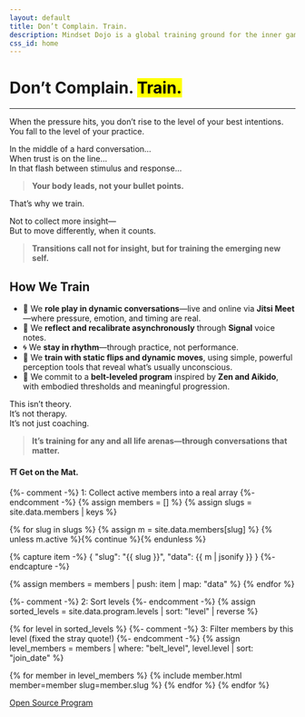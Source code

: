 ```yaml
---
layout: default
title: Don’t Complain. Train.
description: Mindset Dojo is a global training ground for the inner game of presence, leadership, and emotional clarity. For conversations that matter—across all life arenas.
css_id: home
---
```


<h1>Don’t Complain. <mark>Train.</mark></h1>
<hr>

<p>When the pressure hits, you don’t rise to the level of your best intentions.<br>
You fall to the level of your practice.</p>

<p>In the middle of a hard conversation…<br>
When trust is on the line…<br>
In that flash between stimulus and response…</p>

<blockquote><strong>Your body leads, not your bullet points.</strong></blockquote>

<p>That’s why we train.</p>

<p>Not to collect more insight—<br>
But to move differently, when it counts.</p>

<blockquote><strong>Transitions call not for insight, but for training the emerging new self.</strong></blockquote>

<h2>How We Train</h2>
<ul>
  <li>🥋 We <strong>role play in dynamic conversations</strong>—live and online via <strong>Jitsi Meet</strong>—where pressure, emotion, and timing are real.</li>
  <li>🔁 We <strong>reflect and recalibrate asynchronously</strong> through <strong>Signal</strong> voice notes.</li>
  <li>🌀 We <strong>stay in rhythm</strong>—through practice, not performance.</li>
  <li>🧭 We <strong>train with static flips and dynamic moves</strong>, using simple, powerful perception tools that reveal what’s usually unconscious.</li>
  <li>🎯 We commit to a <strong>belt-leveled program</strong> inspired by <strong>Zen and Aikido</strong>, with embodied thresholds and meaningful progression.</li>
</ul>

<p>This isn’t theory.<br>
It’s not therapy.<br>
It’s not just coaching.</p>

<blockquote><strong>It’s training for any and all life arenas—through conversations that matter.</strong></blockquote>

<p><strong>⛩️ Get on the Mat.</strong></p>

<div class="md-members">
{%- comment -%}
  1: Collect active members into a real array
{%- endcomment -%}
{% assign members = [] %}
{% assign slugs   = site.data.members | keys %}

{% for slug in slugs %}
  {% assign m = site.data.members[slug] %}
  {% unless m.active %}{% continue %}{% endunless %}

  {% capture item -%}
    {
      "slug": "{{ slug }}",
      "data": {{ m | jsonify }}
    }
  {%- endcapture -%}

  {% assign members = members | push: item | map: "data" %}
{% endfor %}

{%- comment -%}
  2: Sort levels
{%- endcomment -%}
{% assign sorted_levels = site.data.program.levels | sort: "level" | reverse %}

{% for level in sorted_levels %}
  {%- comment -%}
    3: Filter members by this level (fixed the stray quote!)
  {%- endcomment -%}
  {% assign level_members = members 
       | where: "belt_level", level.level 
       | sort: "join_date" %}
  
  {% for member in level_members %}
    {% include member.html member=member slug=member.slug %}
  {% endfor %}
{% endfor %}


</div>

<div class="md-cta-group">
    <a href="./program">Open Source Program</a>
</div>
